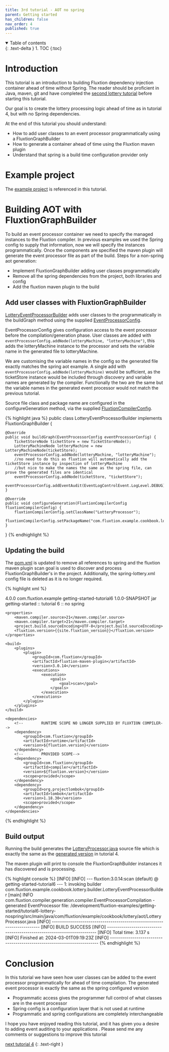 ```yaml
---
title: 3rd tutorial - AOT no spring
parent: Getting started
has_children: false
nav_order: 4
published: true
---
```


<details open markdown="block">
  <summary>
    Table of contents
  </summary>
  {: .text-delta }
1. TOC
{:toc}
</details>

# Introduction

This tutorial is an introduction to building Fluxtion dependency injection container ahead of time without Spring. The 
reader should be proficient in Java, maven, git and have completed the [second lottery tutorial](tutorial-2.md) before 
starting this tutorial.

Our goal is to create the lottery processing logic ahead of time as in tutorial 4, but with no Spring dependencies.

At the end of this tutorial you should understand:

- How to add user classes to an event processor programmatically using a FluxtionGraphBuilder
- How to generate a container ahead of time using the Fluxtion maven plugin
- Understand that spring is a build time configuration provider only

# Example project
The [example project]({{site.getting_started}}//tutorial6-lottery-nospring) is referenced in this tutorial.

# Building AOT with FluxtionGraphBuilder
To build an event processor container we need to specify the managed instances to the Fluxtion compiler. In previous 
examples we used the Spring config to supply that information, now we will specify the instances programmatically. Once
the components are specified the maven plugin will generate the event processor file as part of the build. Steps for a 
non-spring aot generation:
- Implement FluxtionGraphBuilder adding user classes programmatically
- Remove all the spring dependencies from the project, both libraries and config
- Add the fluxtion maven plugin to the build

## Add user classes with FluxtionGraphBuilder
[LotteryEventProcessorBuilder]({{site.getting_started}}/tutorial6-lottery-nospring/src/main/java/com/fluxtion/example/cookbook/lottery/builder/LotteryEventProcessorBuilder.java)
adds user classes to the programmatically in the buildGraph method using the supplied [EventProcessorConfig]({{site.fluxtion_src_compiler}}/EventProcessorConfig.java).

EventProcessorConfig gives configuration access to the event processor before the compilation/generation phase. User 
classes are added with `eventProcessorConfig.addNode(lotteryMachine, "lotteryMachine")`, this adds the lotteryMachine 
instance to the processor and sets the variable name in the generated file to lotteryMachine.

We are customising the variable names in the config so the generated file exactly matches the spring aot example.
A single add with `eventProcessorConfig.addNode(lotteryMachine)` would be sufficient, as the ticketStore instance would
be included through discovery and variable names are generated by the compiler. Functionally the two are the same but the 
variable names in the generated event processor would not match the previous tutorial.

Source file class and package name are configured in the configureGeneration method, via the supplied [FluxtionCompilerConfig]({{site.fluxtion_src_compiler}}/FluxtionCompilerConfig.java).


{% highlight java %}
public class LotteryEventProcessorBuilder implements FluxtionGraphBuilder {

    @Override
    public void buildGraph(EventProcessorConfig eventProcessorConfig) {
        TicketStoreNode ticketStore = new TicketStoreNode();
        LotteryMachineNode lotteryMachine = new LotteryMachineNode(ticketStore);
        eventProcessorConfig.addNode(lotteryMachine, "lotteryMachine");
        //no need to do this as fluxtion will automatically add the ticketStore instance by inspection of lotteryMachine
        //but nice to make the names the same as the spring file, can prove the generated files are identical
        eventProcessorConfig.addNode(ticketStore, "ticketStore");
        eventProcessorConfig.addEventAudit(EventLogControlEvent.LogLevel.DEBUG);
    }

    @Override
    public void configureGeneration(FluxtionCompilerConfig fluxtionCompilerConfig) {
        fluxtionCompilerConfig.setClassName("LotteryProcessor");
        fluxtionCompilerConfig.setPackageName("com.fluxtion.example.cookbook.lottery.aot");
    }
}
{% endhighlight %}

## Updating the build
The [pom.xml]({{site.getting_started}}/tutorial6-lottery-nospring/pom.xml) is updated to remove all 
references to spring and the fluxtion maven plugin scan goal is used to discover and process FluxtionGraphBuilder's 
in the project. Additionally, the spring-lottery.xml config file is deleted as it is no longer required.

{% highlight xml %}
<?xml version="1.0" encoding="UTF-8"?>
<project xmlns="http://maven.apache.org/POM/4.0.0"
xmlns:xsi="http://www.w3.org/2001/XMLSchema-instance"
xsi:schemaLocation="http://maven.apache.org/POM/4.0.0 http://maven.apache.org/xsd/maven-4.0.0.xsd">
<modelVersion>4.0.0</modelVersion>
<groupId>com.fluxtion.example</groupId>
<artifactId>getting-started-tutorial6</artifactId>
<version>1.0.0-SNAPSHOT</version>
<packaging>jar</packaging>
<name>getting-started :: tutorial 6 :: no spring</name>

    <properties>
        <maven.compiler.source>21</maven.compiler.source>
        <maven.compiler.target>21</maven.compiler.target>
        <project.build.sourceEncoding>UTF-8</project.build.sourceEncoding>
        <fluxtion.version>{{site.fluxtion_version}}</fluxtion.version>
    </properties>

    <build>
        <plugins>
            <plugin>
                <groupId>com.fluxtion</groupId>
                <artifactId>fluxtion-maven-plugin</artifactId>
                <version>3.0.14</version>
                <executions>
                    <execution>
                        <goals>
                            <goal>scan</goal>
                        </goals>
                    </execution>
                </executions>
            </plugin>
        </plugins>
    </build>

    <dependencies>
        <!--        RUNTIME SCOPE NO LONGER SUPPLIED BY FLUXTION COMPILER-->
        <dependency>
            <groupId>com.fluxtion</groupId>
            <artifactId>runtime</artifactId>
            <version>${fluxtion.version}</version>
        </dependency>
        <!--        PROVIDED SCOPE-->
        <dependency>
            <groupId>com.fluxtion</groupId>
            <artifactId>compiler</artifactId>
            <version>${fluxtion.version}</version>
            <scope>provided</scope>
        </dependency>
        <dependency>
            <groupId>org.projectlombok</groupId>
            <artifactId>lombok</artifactId>
            <version>1.18.30</version>
            <scope>provided</scope>
        </dependency>
    </dependencies>
</project>
{% endhighlight %}

## Build output
Running the build generates the
[LotteryProcessor.java]({{site.getting_started}}/tutorial6-lottery-nospring/src/main/java/com/fluxtion/example/cookbook/lottery/aot/LotteryProcessor.java)
source file which is exactly the same as the 
[generated version]({{site.getting_started}}/tutorial4-lottery-auditlog/src/main/java/com/fluxtion/example/cookbook/lottery/aot/LotteryProcessor.java)
in tutorial 4.

The maven plugin will print to console the FluxtionGraphBuilder instances it has discovered and is processing.

{% highlight console %}
[INFO] 
[INFO] --- fluxtion:3.0.14:scan (default) @ getting-started-tutorial6 ---
1: invoking builder com.fluxtion.example.cookbook.lottery.builder.LotteryEventProcessorBuilder
[main] INFO com.fluxtion.compiler.generation.compiler.EventProcessorCompilation - generated EventProcessor file: /development/fluxtion-examples/getting-started/tutorial6-lottery-nospring/src/main/java/com/fluxtion/example/cookbook/lottery/aot/LotteryProcessor.java
[INFO] ------------------------------------------------------------------------
[INFO] BUILD SUCCESS
[INFO] ------------------------------------------------------------------------
[INFO] Total time:  3.137 s
[INFO] Finished at: 2024-03-01T09:19:23Z
[INFO] ------------------------------------------------------------------------
{% endhighlight %}

# Conclusion
In this tutorial we have seen how user classes can be added to the event processor programmatically for ahead of time 
compilation. The generated event processor is exactly the same as the spring configured version

- Programmatic access gives the programmer full control of what classes are in the event processor
- Spring config is a configuration layer that is not used at runtime
- Programmatic and spring configurations are completely interchangeable

I hope you have enjoyed reading this tutorial, and it has given you a desire to adding event auditing to your applications
. Please send me any comments or suggestions to improve this tutorial

[next tutorial 4](tutorial-4)
{: .text-right }